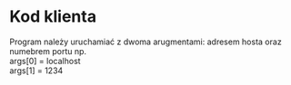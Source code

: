 # Kod klienta

Program należy uruchamiać z dwoma arugmentami: adresem hosta oraz numebrem portu np. <br>
args[0] = localhost <br>
args[1] = 1234
